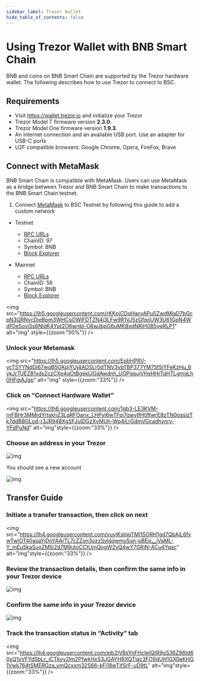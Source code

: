 ```yaml
---
sidebar_label: Trezor Wallet
hide_table_of_contents: false
---
```


# Using Trezor Wallet with BNB Smart Chain

BNB and coins on BNB Smart Chain are supported by the Trezor hardware wallet. The following describes how to use Trezor to connect to BSC.

## Requirements
* Visit <https://wallet.trezor.io> and initialize your Trezor
* Trezor Model T firmware version **2.3.0**.
* Trezor Model One firmware version **1.9.3**.
* An internet connection and an available USB port. Use an adapter for USB-C ports
* U2F compatible browsers: Google Chrome, Opera, FireFox, Brave


## Connect with MetaMask

BNB Smart Chain is compatible with MetaMask. Users can use MetaMask as a bridge between Trezor and BNB Smart Chain to make transactions to the BNB Smart Chain testnet.

1) Connect [MetaMask](./metamask.md) to BSC Testnet by following this guide to add a custom network

 * Testnet
    * [RPC URLs](../rpc.md)
    * ChainID: 97
    * Symbol: BNB
    * [Block Explorer](https://testnet.bscscan.com)

 * Mainnet
    * [RPC URLs](../rpc.md)
    * ChainID: 56
    * Symbol: BNB
    * [Block Explorer](https://bscscan.com)

<img src="https://lh5.googleusercontent.com/rKKpjCDqHacvAPuSZwdMlaD7bGcpN3QRNvcDieBpm3WHCsOWlFDTZN4j3LFw9R1VJ5zGfqoUW3U61GpN4WdfOeSoviSs6NldK4Ypt2O6wnbl-O8wJbpG6uMKBxdNRiH0B5yqRLP1" alt="img" style={{zoom:"50%"}} />

### Unlock your Metamask

<img src="https://lh5.googleusercontent.com/EpbHPRV-ycTSYYNdDi67wqB5GKpiYUj4AOSLr0dTNV3vbTBP377YM75f5iYFeKzHu_6ykJr7UEZ81xds2czCXe4qOtBgekIJGdAwdnh_UGPggujVHxHHrTqHTLgmgLh0HFgiAJgp" alt="img" style={{zoom:"33%"}} />

### Click on “Connect Hardware Wallet”

<img src="https://lh6.googleusercontent.com/1gb3-LE3KVM-rnFBHr3MMrdYrtsknZ3LqRFOanx_LHPyi6wTFpi7qwyIfH0ftwrE8zTN0ossizTk7ddBBGLod-r3JR948XgSFJuIDGzXvMUh-Wp4jLrGdmVGcadhynrv-YFdPuNd" alt="img"style={{zoom:"33%"}} />

### Choose an address in your Trezor

![img](https://lh6.googleusercontent.com/pR4k7YODv8glVOS1L8BtQ3XBBdY_5--HWX9iethu8QGQeL-59aPmOO61-9VmydW7FgY270a1XGknTWKoj-lohFkCy2AeHpu2Fe00RlzloRCTHGrum7hTLfWDziokCd2SxNeoy_-9)

You should see a new account

![img](https://lh5.googleusercontent.com/ezhJcRJA2Pfr6XsNto6zBU6E54hpvfdjd55xj3YlZVYUfOWj1Df4mAOV2VbFVCiTeW-LiBKMpuWpT-0lgsQSGgLDhH2hZnNaMSTsrS9IvPLJbtHLD6YSkqiQeWHQXvRvifyKg1Tm)

## Transfer Guide

### Initiate a transfer transaction, then click on next

<img src="https://lh4.googleusercontent.com/vuylKsIqqTMl1SORH1gd7QbAiL6fywTwIOT40asaYjDnYAArTL7cZZon3ozzSylgqwmySun-pBEq__jVaML-Y_mEu5kaSuoZM5i2d7M9utoCCtUmQogW2vQ4wY7GRjN-ACu4Yqxc" alt="img"style={{zoom:"33%"}} />

### Review the transaction details, then confirm the same info in your Trezor device

![img](https://lh4.googleusercontent.com/6NKBwtaMaTetlmDBfuHFFFpbBvF49KZl9FFrD5B9uT_fPILH80BhjMOB7zUWTFsXbP0-hYuSa8xBzaiIS2OD7bGhIXlUGkbPE5n8VSXcU5chmtSXfrHqb1oV0FJyWw7AKbR6Ts6Z)

### Confirm the same info in your Trezor device
![img](https://lh3.googleusercontent.com/undvuvIO0EUSzQmLnUoJbkF4_YqYE3QQk-M5cacvcycIWi5ei1kPKWAMW8jLABbLR3eI45M5bKzsumMJ161ogGe2jP7GhJBeM0AdH9FbCmy7ym6lUECoDGfg9nFusgmK6SUCbjHZ)

### Track the transaction status in “Activity” tab

<img src="https://lh4.googleusercontent.com/ejb2jVBsYnFHctelQtR9gS36Z96td60sQ1yVFYdSbLr_jCTkyv2Im2P1wkHxS3JGAYHRXQTiac3FO9dUH1GX0eKHG1Vwk764tSMERGza_vmQcxxm32S66-kFi18wTifSrF-uD9tL" alt="img"style={{zoom:"33%"}} />
